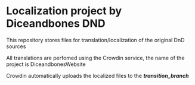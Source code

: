 # Localization project by Diceandbones DND

This repository stores files for translation/localization of the original DnD sources

All translations are perfomed using the Crowdin service, the name of the project is DiceandbonesWebsite

Crowdin automatically uploads the localized files to the ___transition_branch___
